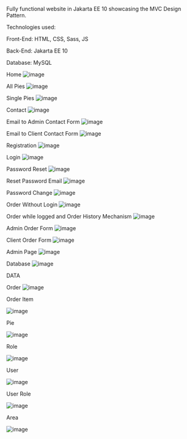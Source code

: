 Fully functional website in Jakarta EE 10 showcasing the MVC Design Pattern.

Technologies used:

Front-End: HTML, CSS, Sass, JS

Back-End: Jakarta EE 10

Database: MySQL

Home
![image](https://github.com/akazopidis/PiesShop/assets/70575515/3b60cc63-c3a8-4907-a528-d47260997c91)

All Pies
![image](https://github.com/akazopidis/PiesShop/assets/70575515/c430c94f-f166-4fa8-9260-c776e9cda5e0)

Single Pies
![image](https://github.com/akazopidis/PiesShop/assets/70575515/0a57ac7a-6689-4e54-90a4-ff1043849cc9)

Contact
![image](https://github.com/akazopidis/PiesShop/assets/70575515/3ce3889b-30e7-4ecd-a2ca-0ac2378d5196)

Email to Admin Contact Form
![image](https://github.com/akazopidis/PiesShop/assets/70575515/907dae86-fce6-40f6-9ac3-dba5a571f71e)

Email to Client Contact Form
![image](https://github.com/akazopidis/PiesShop/assets/70575515/8b22c175-6544-4d23-8bd6-78344685fbb9)

Registration
![image](https://github.com/akazopidis/PiesShop/assets/70575515/b8f8ae72-196a-4a4e-bbb5-7517ae345326)

Login
![image](https://github.com/akazopidis/PiesShop/assets/70575515/a7e8983b-325c-4c8b-a297-4565eed0a6f2)

Password Reset
![image](https://github.com/akazopidis/PiesShop/assets/70575515/2eeeeeef-3d9b-4bac-98ab-13200aacdf02)

Reset Password Email
![image](https://github.com/akazopidis/PiesShop/assets/70575515/d2f19338-df0b-4f55-90d8-a418b279199a)

Password Change
![image](https://github.com/akazopidis/PiesShop/assets/70575515/ddca9fb1-49d1-4ca3-8788-8e50263cb93e)

Order Without Login
![image](https://github.com/akazopidis/PiesShop/assets/70575515/d1131d32-e5cc-4112-9f71-698c90b65aa3)

Order while logged and Order History Mechanism
![image](https://github.com/akazopidis/PiesShop/assets/70575515/e0925bf7-ce27-471c-8a42-5506c0ec4c96)

Admin Order Form
![image](https://github.com/akazopidis/PiesShop/assets/70575515/61f15100-23d4-4dd3-9700-a78bb47b67fd)

Client Order Form
![image](https://github.com/akazopidis/PiesShop/assets/70575515/f7846d3a-b909-4f50-b2a0-acc3c867a412)

Admin Page
![image](https://github.com/akazopidis/PiesShop/assets/70575515/dbb39cf7-e56c-44b6-9663-486d0bbd19cd)

Database
![image](https://github.com/akazopidis/PiesShop/assets/70575515/ee02ea01-aec1-4586-9842-0401108daaf1)

DATA

Order
![image](https://github.com/akazopidis/PiesShop/assets/70575515/1e0db915-a4cc-41f2-83e1-03992544665a)

Order Item

![image](https://github.com/akazopidis/PiesShop/assets/70575515/846295ad-ae9f-4529-83b6-d3e9f86edd60)

Pie

![image](https://github.com/akazopidis/PiesShop/assets/70575515/eb4ea8df-e11d-45e9-b9eb-a1333683b3cf)

Role

![image](https://github.com/akazopidis/PiesShop/assets/70575515/a94bb8a9-9dea-49bf-8c01-ac787c992f24)

User

![image](https://github.com/akazopidis/PiesShop/assets/70575515/a6dfc817-0200-454d-82ab-715ef512811b)

User Role

![image](https://github.com/akazopidis/PiesShop/assets/70575515/9418a9f6-91c2-4364-a0c8-b25aa7ce10e8)

Area

![image](https://github.com/akazopidis/PiesShop/assets/70575515/feb57956-8939-499a-b6c5-787b13f78ee1)

